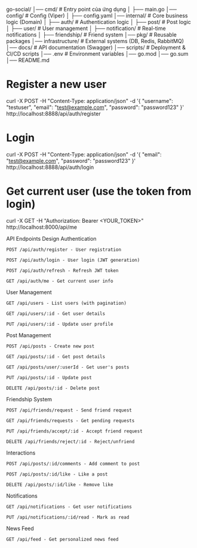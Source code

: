 go-social/
│── cmd/                  # Entry point của ứng dụng
│   ├── main.go
│── config/               # Config (Viper)
│   ├── config.yaml
│── internal/             # Core business logic (Domain)
│   ├── auth/             # Authentication logic
│   ├── post/             # Post logic
│   ├── user/             # User management
│   ├── notification/     # Real-time notifications
│   ├── friendship/       # Friend system
│── pkg/                  # Reusable packages
│── infrastructure/       # External systems (DB, Redis, RabbitMQ)
│── docs/                 # API documentation (Swagger)
│── scripts/              # Deployment & CI/CD scripts
│── .env                  # Environment variables
│── go.mod
│── go.sum
│── README.md

# Register a new user
curl -X POST -H "Content-Type: application/json" -d '{
  "username": "testuser",
  "email": "test@example.com",
  "password": "password123"
}' http://localhost:8888/api/auth/register

# Login
curl -X POST -H "Content-Type: application/json" -d '{
  "email": "test@example.com",
  "password": "password123"
}' http://localhost:8888/api/auth/login

# Get current user (use the token from login)
curl -X GET -H "Authorization: Bearer <YOUR_TOKEN>" http://localhost:8000/api/me

API Endpoints Design
Authentication

    POST /api/auth/register - User registration

    POST /api/auth/login - User login (JWT generation)

    POST /api/auth/refresh - Refresh JWT token

    GET /api/auth/me - Get current user info

User Management

    GET /api/users - List users (with pagination)

    GET /api/users/:id - Get user details

    PUT /api/users/:id - Update user profile

Post Management

    POST /api/posts - Create new post

    GET /api/posts/:id - Get post details

    GET /api/posts/user/:userId - Get user's posts

    PUT /api/posts/:id - Update post

    DELETE /api/posts/:id - Delete post

Friendship System

    POST /api/friends/request - Send friend request

    GET /api/friends/requests - Get pending requests

    PUT /api/friends/accept/:id - Accept friend request

    DELETE /api/friends/reject/:id - Reject/unfriend

Interactions

    POST /api/posts/:id/comments - Add comment to post

    POST /api/posts/:id/like - Like a post

    DELETE /api/posts/:id/like - Remove like

Notifications

    GET /api/notifications - Get user notifications

    PUT /api/notifications/:id/read - Mark as read

News Feed

    GET /api/feed - Get personalized news feed